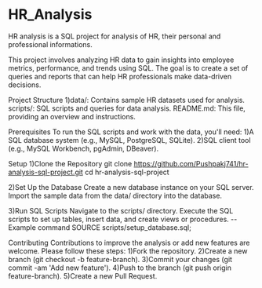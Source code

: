 # HR_Analysis
HR analysis is a SQL project for analysis of HR, their personal and professional informations. 

This project involves analyzing HR data to gain insights into employee metrics, performance, and trends using SQL. The goal is to create a set of queries and reports that can help HR professionals make data-driven decisions.

Project Structure
1)data/: Contains sample HR datasets used for analysis.
scripts/: SQL scripts and queries for data analysis.
README.md: This file, providing an overview and instructions.

Prerequisites
To run the SQL scripts and work with the data, you'll need:
1)A SQL database system (e.g., MySQL, PostgreSQL, SQLite).
2)SQL client tool (e.g., MySQL Workbench, pgAdmin, DBeaver).

Setup
1)Clone the Repository
git clone https://github.com/Pushpakj741/hr-analysis-sql-project.git
cd hr-analysis-sql-project

2)Set Up the Database
Create a new database instance on your SQL server.
Import the sample data from the data/ directory into the database.

3)Run SQL Scripts
Navigate to the scripts/ directory.
Execute the SQL scripts to set up tables, insert data, and create views or procedures.
-- Example command
SOURCE scripts/setup_database.sql;

Contributing
Contributions to improve the analysis or add new features are welcome. Please follow these steps:
1)Fork the repository.
2)Create a new branch (git checkout -b feature-branch).
3)Commit your changes (git commit -am 'Add new feature').
4)Push to the branch (git push origin feature-branch).
5)Create a new Pull Request.
